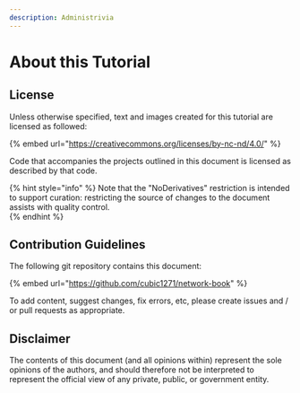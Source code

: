 ```yaml
---
description: Administrivia
---
```


# About this Tutorial

## License

Unless otherwise specified, text and images created for this tutorial are licensed as followed:

{% embed url="https://creativecommons.org/licenses/by-nc-nd/4.0/" %}

Code that accompanies the projects outlined in this document is licensed as described by that code.

{% hint style="info" %}
Note that the "NoDerivatives" restriction is intended to support curation: restricting the source of changes to the document assists with quality control.  
{% endhint %}

## Contribution Guidelines

The following git repository contains this document:

{% embed url="https://github.com/cubic1271/network-book" %}

To add content, suggest changes, fix errors, etc, please create issues and / or pull requests as appropriate.

## Disclaimer

The contents of this document \(and all opinions within\) represent the sole opinions of the authors, and should therefore not be interpreted to represent the official view of any private, public, or government entity.



